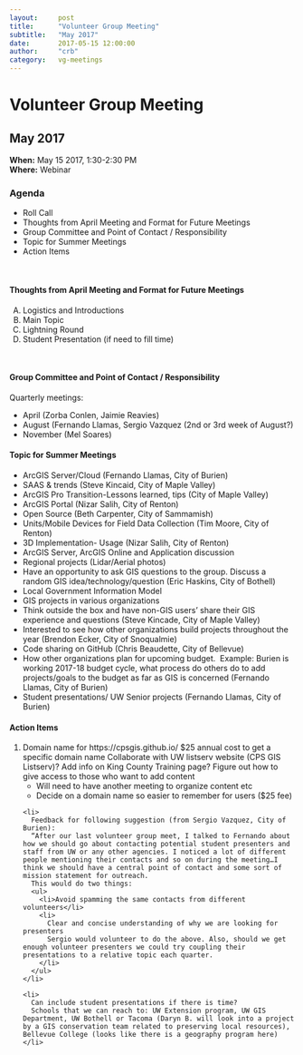 ```yaml
---
layout:     post
title:      "Volunteer Group Meeting"
subtitle:   "May 2017"
date:       2017-05-15 12:00:00
author:     "crb"
category:   vg-meetings
---
```


<h1>Volunteer Group Meeting</h1>
<h2>May 2017</h2>
<strong>When:</strong> May 15 2017, 1:30-2:30 PM<br />
<strong>Where:</strong> Webinar

<br />

<h3>Agenda</h3>
<ul>
  <li>Roll Call</li>
  <li>Thoughts from April Meeting and Format for Future Meetings</li>
  <li>Group Committee and Point of Contact / Responsibility</li>
  <li>Topic for Summer Meetings</li>
  <li>Action Items</li>
</ul>

<br />

<h4>Thoughts from April Meeting and Format for Future Meetings</h4>
<ol type="A">
  <li>Logistics and Introductions</li>
  <li>Main Topic</li>
  <li>Lightning Round</li>
  <li>Student Presentation (if need to fill time)</li>
</ol>

<br />

<h4>Group Committee and Point of Contact / Responsibility</h4>
<p>
  Quarterly meetings:
  <ul>
    <li>April (Zorba Conlen, Jaimie Reavies)</li>
    <li>August (Fernando Llamas, Sergio Vazquez  (2nd or 3rd week of August?)</li>
    <li>November (Mel Soares)</li>
  </ul>
</p>

<h4>Topic for Summer Meetings</h4>
<p>
  <ul>
    <li>ArcGIS Server/Cloud (Fernando Llamas, City of Burien)</li>
    <li>SAAS & trends (Steve Kincaid, City of Maple Valley)</li>
    <li>ArcGIS Pro Transition-Lessons learned, tips (City of Maple Valley)</li>
    <li>ArcGIS Portal (Nizar Salih, City of Renton)</li>
    <li>Open Source (Beth Carpenter, City of Sammamish)</li>
    <li>Units/Mobile Devices for Field Data Collection (Tim Moore, City of Renton)</li>
    <li>3D Implementation- Usage (Nizar Salih, City of Renton)</li>
    <li>ArcGIS Server, ArcGIS Online and Application discussion</li>
    <li>Regional projects (Lidar/Aerial photos)</li>
    <li>Have an opportunity to ask GIS questions to the group. Discuss a random GIS idea/technology/question (Eric Haskins, City of Bothell)</li>
    <li>Local Government Information Model</li>
    <li>GIS projects in various organizations</li>
    <li>Think outside the box and have non-GIS users’ share their GIS experience and questions (Steve Kincade, City of Maple Valley)</li>
    <li>Interested to see how other organizations build projects throughout the year (Brendon Ecker, City of Snoqualmie)</li>
    <li>Code sharing on GitHub (Chris Beaudette, City of Bellevue)</li>
    <li>How other organizations plan for upcoming budget.  Example: Burien is working 2017-18 budget cycle, what process do others do to add projects/goals to the budget as far as GIS is concerned (Fernando Llamas, City of Burien)</li>
    <li>Student presentations/ UW Senior projects (Fernando Llamas, City of Burien)</li>
  </ul>
</p>

<h4>Action Items</h4>
<p>
  <ol>
    <li>Domain name for  https://cpsgis.github.io/
      $25 annual cost to get a specific domain name
      Collaborate with UW listserv website (CPS GIS Listserv)?
      Add info on King County Training page?
      Figure out how to give access to those who want to add content
      <ul>
        <li>Will need to have another meeting to organize content etc</li>
        <li>Decide on a domain name so easier to remember for users ($25 fee)</li>
      </ul>
    </li>

    <li>
      Feedback for following suggestion (from Sergio Vazquez, City of Burien):
      “After our last volunteer group meet, I talked to Fernando about how we should go about contacting potential student presenters and staff from UW or any other agencies. I noticed a lot of different people mentioning their contacts and so on during the meeting…I think we should have a central point of contact and some sort of mission statement for outreach.
      This would do two things:
      <ul>
        <li>Avoid spamming the same contacts from different volunteers</li>
        <li>
          Clear and concise understanding of why we are looking for presenters
          Sergio would volunteer to do the above. Also, should we get enough volunteer presenters we could try coupling their presentations to a relative topic each quarter.
        </li>
      </ul>
    </li>

    <li>
      Can include student presentations if there is time?
      Schools that we can reach to: UW Extension program, UW GIS Department, UW Bothell or Tacoma (Daryn B. will look into a project by a GIS conservation team related to preserving local resources), Bellevue College (looks like there is a geography program here)
    </li>
  </ol>
</p>
